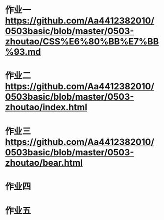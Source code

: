 # 作业一 https://github.com/Aa4412382010/0503basic/blob/master/0503-zhoutao/CSS%E6%80%BB%E7%BB%93.md

# 作业二 https://github.com/Aa4412382010/0503basic/blob/master/0503-zhoutao/index.html

# 作业三 https://github.com/Aa4412382010/0503basic/blob/master/0503-zhoutao/bear.html

# 作业四

# 作业五
